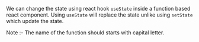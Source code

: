 We can change the state using react hook `useState` inside a function based react component.
Using `useState` will replace the state unlike using `setState` which update the state.

Note :- The name of the function should starts with capital letter.